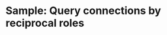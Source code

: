 # Sample: Query connections by reciprocal roles

<!-- https://docs.microsoft.com/en-us/dynamics365/customer-engagement/developer/sample-query-connections-reciprocal-roles-early-bound -->
